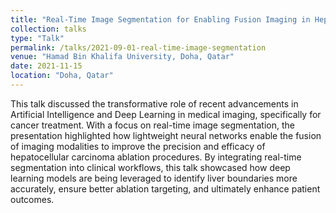 ```yaml
---
title: "Real-Time Image Segmentation for Enabling Fusion Imaging in Hepatocellular Carcinoma Ablation"
collection: talks
type: "Talk"
permalink: /talks/2021-09-01-real-time-image-segmentation
venue: "Hamad Bin Khalifa University, Doha, Qatar"
date: 2021-11-15
location: "Doha, Qatar"
---
```

This talk discussed the transformative role of recent advancements in Artificial Intelligence and Deep Learning in medical imaging, specifically for cancer treatment. With a focus on real-time image segmentation, the presentation highlighted how lightweight neural networks enable the fusion of imaging modalities to improve the precision and efficacy of hepatocellular carcinoma ablation procedures. By integrating real-time segmentation into clinical workflows, this talk showcased how deep learning models are being leveraged to identify liver boundaries more accurately, ensure better ablation targeting, and ultimately enhance patient outcomes.